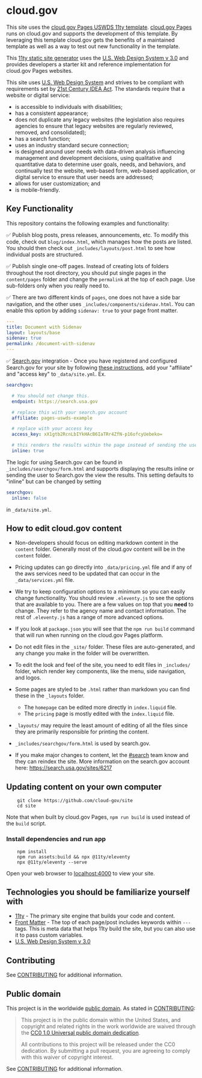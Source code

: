 # cloud.gov

This site uses the [cloud.gov Pages USWDS 11ty template](https://github.com/cloud-gov/pages-uswds-11ty). [cloud.gov Pages](https://cloud.gov/pages/) runs on cloud.gov and supports the development of this template. By leveraging this template cloud.gov gets the benefits of a maintained template as well as a way to test out new functionality in the template.

This [11ty static site generator](https://www.11ty.dev/) uses the [U.S. Web Design System v 3.0](https://designsystem.digital.gov/) and provides developers a starter kit and reference implementation for cloud.gov Pages websites.

This site uses [U.S. Web Design System](https://designsystem.digital.gov/) and strives to be compliant with requirements set by [21st Century IDEA Act](https://designsystem.digital.gov/website-standards/). The standards require that a website or digital service:

- is accessible to individuals with disabilities;
- has a consistent appearance;
- does not duplicate any legacy websites (the legislation also requires agencies to ensure that legacy websites are regularly reviewed, removed, and consolidated);
- has a search function;
- uses an industry standard secure connection;
- is designed around user needs with data-driven analysis influencing management and development decisions, using qualitative and quantitative data to determine user goals, needs, and behaviors, and continually test the website, web-based form, web-based application, or digital service to ensure that user needs are addressed;
- allows for user customization; and
- is mobile-friendly.

## Key Functionality

This repository contains the following examples and functionality:

✅ Publish blog posts, press releases, announcements, etc. To modify this code, check out `blog/index.html`, which manages how the posts are listed. You should then check out `_includes/layouts/post.html` to see how individual posts are structured.

✅ Publish single one-off pages. Instead of creating lots of folders throughout the root directory, you should put single pages in the `content/pages` folder and change the `permalink` at the top of each page. Use sub-folders only when you really need to.

✅ There are two different kinds of `pages`, one does not have a side bar navigation, and the other uses `_includes/components/sidenav.html`. You can enable this option by adding `sidenav: true` to your page front matter.

```yaml
---
title: Document with Sidenav
layout: layouts/base
sidenav: true
permalink: /document-with-sidenav
---
```

✅ [Search.gov](https://search.gov) integration - Once you have registered and configured Search.gov for your site by following [these instructions](https://cloud.gov/pages/documentation/search/), add your "affiliate" and "access key" to `_data/site.yml`. Ex.

```yaml
searchgov:

  # You should not change this.
  endpoint: https://search.usa.gov

  # replace this with your search.gov account
  affiliate: pages-uswds-example

  # replace with your access key
  access_key: xX1gtb2RcnLbIYkHAcB6IaTRr4ZfN-p16ofcyUebeko=

  # this renders the results within the page instead of sending the user to search.gov
  inline: true
```

The logic for using Search.gov can be found in `_includes/searchgov/form.html` and supports displaying the results inline or sending the user to Search.gov the view the results. This setting defaults to "inline" but can be changed by setting

```yaml
searchgov:
  inline: false
```

in `_data/site.yml`.

## How to edit cloud.gov content

- Non-developers should focus on editing markdown content in the `content` folder. Generally most of the cloud.gov content will be in the `content` folder.

- Pricing updates can go directly into `_data/pricing.yml` file and if any of the aws services need to be updated that can occur in the `_data/services.yml` file.

- We try to keep configuration options to a minimum so you can easily change functionality. You should review `.eleventy.js` to see the options that are available to you. There are a few values on top that you **need** to change. They refer to the agency name and contact information. The rest of `.eleventy.js` has a range of more advanced options.

- If you look at `package.json` you will see that the `npm run build` command that will run when running on the cloud.gov Pages platform.

- Do not edit files in the `_site/` folder. These files are auto-generated, and any change you make in the folder will be overwritten.

- To edit the look and feel of the site, you need to edit files in `_includes/` folder, which render key components, like the menu, side navigation, and logos.

- Some pages are styled to be `.html` rather than markdown you can find these in the `_layouts` folder.

  - The `homepage` can be edited more directly in `index.liquid` file.
  - The `pricing` page is mostly edited with the `index.liquid` file.

- `_layouts/` may require the least amount of editing of all the files since they are primarily responsible for printing the content.

- `_includes/searchgov/form.html` is used by search.gov.

- If you make major changes to content, let the [#search](https://gsa-tts.slack.com/archives/C33CZQG2D) team know and they can reindex the site. More information on the search.gov account here: <https://search.usa.gov/sites/6217>

## Updating content on your own computer

```shell
    git clone https://github.com/cloud-gov/site
    cd site
```

Note that when built by cloud.gov Pages, `npm run build` is used instead of the
`build` script.

### Install dependencies and run app

```shell
    npm install
    npm run assets:build && npx @11ty/eleventy
    npx @11ty/eleventy --serve
```

Open your web browser to [localhost:4000](http://localhost:4000/) to view your
site.

## Technologies you should be familiarize yourself with

- [11ty](https://www.11ty.dev/) - The primary site engine that builds your code and content.
- [Front Matter](https://www.11ty.dev/docs/data-frontmatter/) - The top of each page/post includes keywords within `---` tags. This is meta data that helps 11ty build the site, but you can also use it to pass custom variables.
- [U.S. Web Design System v 3.0](https://designsystem.digital.gov/)

## Contributing

See [CONTRIBUTING](CONTRIBUTING.md) for additional information.

## Public domain

This project is in the worldwide [public domain](LICENSE.md). As stated in [CONTRIBUTING](CONTRIBUTING.md):

> This project is in the public domain within the United States, and copyright
> and related rights in the work worldwide are waived through the [CC0 1.0
> Universal public domain dedication](https://creativecommons.org/publicdomain/zero/1.0/).
>
> All contributions to this project will be released under the CC0 dedication.
> By submitting a pull request, you are agreeing to comply with this waiver of
> copyright interest.

See [CONTRIBUTING](CONTRIBUTING.md) for additional information.
